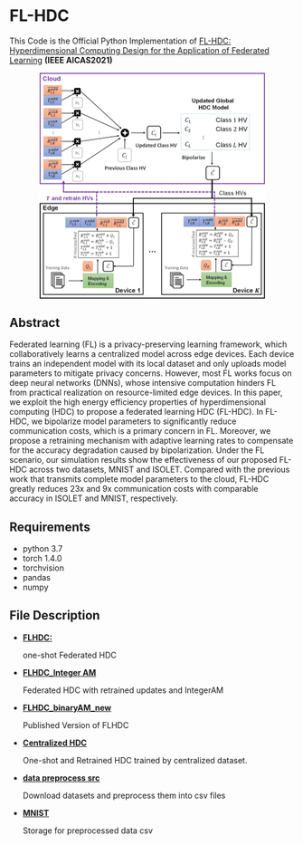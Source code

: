 # FL-HDC
This Code is the Official Python Implementation of [FL-HDC: Hyperdimensional Computing Design for the Application of Federated Learning](https://ieeexplore.ieee.org/document/9458526) **(IEEE AICAS2021)**

<p align="center">
  <img align="center"  src="./img/Framework.png" alt="FL-HDC" width="400"/>
</p>


## Abstract

Federated learning (FL) is a privacy-preserving learning framework, which collaboratively learns a centralized model across edge devices. Each device trains an independent model with its local dataset and only uploads model parameters to mitigate privacy concerns. However, most FL works focus on deep neural networks (DNNs), whose intensive computation hinders FL from practical realization on resource-limited edge devices. In this paper, we exploit the high energy efficiency properties of hyperdimensional computing (HDC) to propose a federated learning HDC (FL-HDC). In FL-HDC, we bipolarize model parameters to significantly reduce communication costs, which is a primary concern in FL. Moreover, we propose a retraining mechanism with adaptive learning rates to compensate for the accuracy degradation caused by bipolarization. Under the FL scenario, our simulation results show the effectiveness of our proposed FL-HDC across two datasets, MNIST and ISOLET. Compared with the previous work that transmits complete model parameters to the cloud, FL-HDC greatly reduces 23x and 9x communication costs with comparable accuracy in ISOLET and MNIST, respectively.


## Requirements
* python 3.7
* torch 1.4.0
* torchvision
* pandas
* numpy
## File Description
* **[FLHDC:](./FLHDC)**

  one-shot Federated HDC
* **[FLHDC_Integer AM](./FLHDC_IntegerAM)**

  Federated HDC with retrained updates and IntegerAM  
* **[FLHDC_binaryAM_new](./FLHDC_binaryAM_new)**

  Published Version of FLHDC
* **[Centralized HDC](./Centralized%20HDC)**

  One-shot and Retrained HDC trained by centralized dataset.
* **[data preprocess src](./data%20preprocess%20src)**

  Download datasets and preprocess them into csv files
* **[MNIST](./MNIST)**

  Storage for preprocessed data csv 
